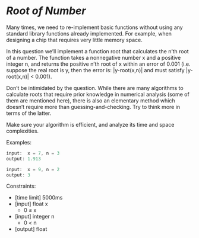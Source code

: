 # *Root of Number*

Many times, we need to re-implement basic functions
without using any standard library functions already implemented. For
example, when designing a chip that requires very little memory space.

In this question we’ll implement a function root that
calculates the n’th root of a number. The function takes a nonnegative
number x and a positive integer n, and returns the positive n’th root of
 x within an error of 0.001 (i.e. suppose the real root is y, then the
error is: |y-root(x,n)| and must satisfy |y-root(x,n)| < 0.001).

Don’t be intimidated by the question. While there are many
 algorithms to calculate roots that require prior knowledge in numerical
 analysis (some of them are mentioned here), there is also an elementary
 method which doesn’t require more than guessing-and-checking. Try to
think more in terms of the latter.

Make sure your algorithm is efficient, and analyze its time and space complexities.

Examples:

```js
input:  x = 7, n = 3
output: 1.913

input:  x = 9, n = 2
output: 3
```

Constraints:

* [time limit] 5000ms
* [input] float x
  * 0 ≤ x
* [input] integer n
  * 0 < n
* [output] float
